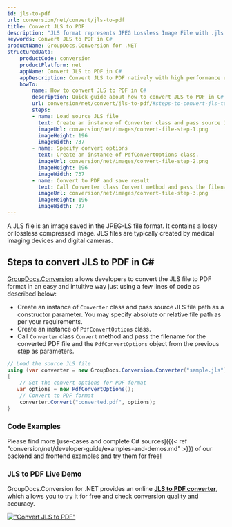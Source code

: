 ```yaml
---
id: jls-to-pdf
url: conversion/net/convert/jls-to-pdf
title: Convert JLS to PDF
description: "JLS format represents JPEG Lossless Image File with .jls extension. Learn how to convert JLS to PDF file programmatically in C# language using GroupDocs.Conversion for .NET library."
keywords: Convert JLS to PDF in C#
productName: GroupDocs.Conversion for .NET
structuredData:
    productCode: conversion
    productPlatform: net
    appName: Convert JLS to PDF in C#
    appDescription: Convert JLS to PDF natively with high performance using C# language and server side GroupDocs.Conversion for .NET APIs, without the use of any software like Microsoft or Open Office.
    howTo:
        name: How to convert JLS to PDF in C# 
        description: Quick guide about how to convert JLS to PDF in C# with high performance and accuracy.
        url: conversion/net/convert/jls-to-pdf/#steps-to-convert-jls-to-pdf-in-c
        steps:
        - name: Load source JLS file 
          text: Create an instance of Converter class and pass source JLS file path as a constructor parameter. You may specify absolute or relative file path as per your requirements. 
          imageUrl: conversion/net/images/convert-file-step-1.png
          imageHeight: 196
          imageWidth: 737
        - name: Specify convert options 
          text: Create an instance of PdfConvertOptions class.
          imageUrl: conversion/net/images/convert-file-step-2.png
          imageHeight: 196
          imageWidth: 737
        - name: Convert to PDF and save result 
          text: Call Converter class Convert method and pass the filename for the converted HTML file and the PdfConvertOptions object from the previous step as parameters.
          imageUrl: conversion/net/images/convert-file-step-3.png
          imageHeight: 196
          imageWidth: 737
---
```


A JLS file is an image saved in the JPEG-LS file format. It contains a lossy or lossless compressed image. JLS files are typically created by medical imaging devices and digital cameras.

## Steps to convert JLS to PDF in C#

[GroupDocs.Conversion](https://products.groupdocs.com/conversion/net) allows developers to convert the JLS file to PDF format in an easy and intuitive way just using a few lines of code as described below:

* Create an instance of `Converter` class and pass source JLS file path as a constructor parameter. You may specify absolute or relative file path as per your requirements. 
* Create an instance of `PdfConvertOptions` class.
* Call `Converter` class `Convert` method and pass the filename for the converted PDF file and the `PdfConvertOptions` object from the previous step as parameters.

```csharp
// Load the source JLS file
using (var converter = new GroupDocs.Conversion.Converter("sample.jls"))
{
    // Set the convert options for PDF format
   var options = new PdfConvertOptions();
    // Convert to PDF format
    converter.Convert("converted.pdf", options);
}
```

### Code Examples

Please find more [use-cases and complete C# sources]({{< ref "conversion/net/developer-guide/examples-and-demos.md" >}}) of our backend and frontend examples and try them for free!

### JLS to PDF Live Demo

GroupDocs.Conversion for .NET provides an online [**JLS to PDF converter**](https://products.groupdocs.app/conversion/jls-to-pdf), which allows you to try it for free and check conversion quality and accuracy.

[!["Convert JLS to PDF"](conversion/net/images/convert-to-pdf/convert-jls-to-pdf.png)](https://products.groupdocs.app/conversion/jls-to-pdf)